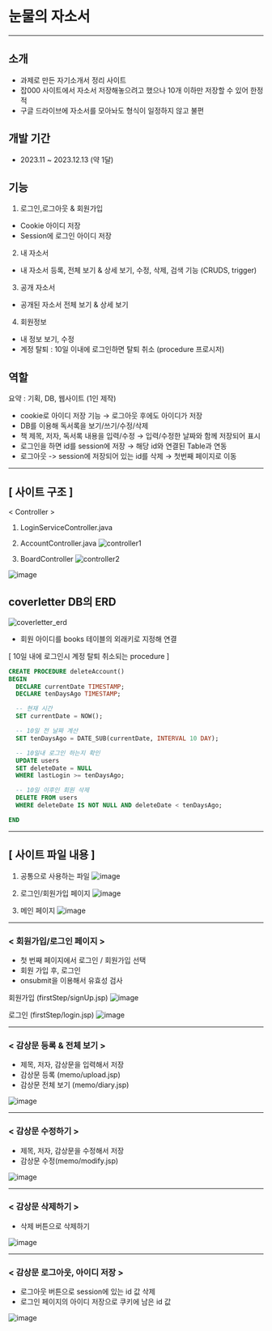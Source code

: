 # 눈물의 자소서
---
## 소개
- 과제로 만든 자기소개서 정리 사이트
- 잡000 사이트에서 자소서 저장해놓으려고 했으나 10개 이하만 저장할 수 있어 한정적
- 구글 드라이브에 자소서를 모아놔도 형식이 일정하지 않고 불편

## 개발 기간 
- 2023.11 ~ 2023.12.13 (약 1달)

## 기능
1) 로그인,로그아웃 & 회원가입
- Cookie 아이디 저장
- Session에 로그인 아이디 저장
2) 내 자소서
- 내 자소서 등록, 전체 보기 & 상세 보기, 수정, 삭제, 검색 기능 (CRUDS, trigger) 
3) 공개 자소서
- 공개된 자소서 전체 보기 & 상세 보기
4) 회원정보
- 내 정보 보기, 수정
- 계정 탈퇴 : 10일 이내에 로그인하면 탈퇴 취소 (procedure 프로시저)

## 역할
요약 : 기획, DB, 웹사이트 (1인 제작)
- cookie로 아이디 저장 기능  →  로그아웃 후에도 아이디가 저장
- DB를 이용해 독서록을 보기/쓰기/수정/삭제
- 책 제목, 저자, 독서록 내용을 입력/수정  →  입력/수정한 날짜와 함께 저장되어 표시
- 로그인을 하면 id를 session에 저장  →   해당 id와 연결된 Table과 연동
- 로그아웃 -> session에 저장되어 있는 id를 삭제  →  첫번째 페이지로 이동
---
## [ 사이트 구조 ]
< Controller >
1. LoginServiceController.java
2. AccountController.java
![controller1](https://github.com/EunSung98/coverlettershelf/assets/77737044/dfc61556-3091-4368-a98e-b2e75e3b4317)

3. BoardController
![controller2](https://github.com/EunSung98/coverlettershelf/assets/77737044/60441e87-06bd-417f-8fe1-07376b205c7e)

![image](https://github.com/EunSung98/readMemo/assets/77737044/e71fe4f2-aa7e-41b0-b710-f777574d0d8c)

## coverletter DB의 ERD
![coverletter_erd](https://github.com/EunSung98/coverlettershelf/assets/77737044/7d724936-f1ac-4833-b423-ae5ce2e178a3)

- 회원 아이디를 books 테이블의 외래키로 지정해 연결

[ 10일 내에 로그인시 계정 탈퇴 취소되는 procedure ]
```sql
CREATE PROCEDURE deleteAccount()
BEGIN
  DECLARE currentDate TIMESTAMP;
  DECLARE tenDaysAgo TIMESTAMP;

  -- 현재 시간 
  SET currentDate = NOW();

  -- 10일 전 날짜 계산
  SET tenDaysAgo = DATE_SUB(currentDate, INTERVAL 10 DAY);

  -- 10일내 로그인 하는지 확인
  UPDATE users
  SET deleteDate = NULL
  WHERE lastLogin >= tenDaysAgo;

  -- 10일 이후인 회원 삭제
  DELETE FROM users
  WHERE deleteDate IS NOT NULL AND deleteDate < tenDaysAgo;

END 
```
---
## [ 사이트 파일 내용 ]

1. 공통으로 사용하는 파일
![image](https://github.com/EunSung98/readMemo/assets/77737044/6413171f-1c08-4b9b-8063-b4aaaf36e5a9)

2. 로그인/회원가입 페이지
![image](https://github.com/EunSung98/readMemo/assets/77737044/e470aec7-a1fa-4520-b48e-9764281566b6)

3. 메인 페이지
![image](https://github.com/EunSung98/readMemo/assets/77737044/5735c337-2275-4c4c-b515-9ab38b7df5d8)

---
### < 회원가입/로그인 페이지 >
- 첫 번째 페이지에서 로그인 / 회원가입 선택
- 회원 가입 후, 로그인
- onsubmit을 이용해서 유효성 검사

회원가입 (firstStep/signUp.jsp)
![image](https://github.com/EunSung98/readMemo/assets/77737044/d3bbcfb4-fe73-45b7-8656-9b792c88b7f5)

로그인
(firstStep/login.jsp)
![image](https://github.com/EunSung98/readMemo/assets/77737044/58ac383b-b003-4423-94ec-b34762e10d78)


---
### < 감상문 등록 & 전체 보기 >
- 제목, 저자, 감상문을 입력해서 저장
- 감상문 등록 (memo/upload.jsp)
- 감상문 전체 보기 (memo/diary.jsp)

![image](https://github.com/EunSung98/readMemo/assets/77737044/3233edc3-8cf4-4060-88fc-44fc1ba931f4)

---
### < 감상문 수정하기 >

- 제목, 저자, 감상문을 수정해서 저장
- 감상문 수정(memo/modify.jsp)

![image](https://github.com/EunSung98/readMemo/assets/77737044/de6498a7-ae43-413e-b832-a823fc18d237)


---
### < 감상문 삭제하기 >

- 삭제 버튼으로 삭제하기

![image](https://github.com/EunSung98/readMemo/assets/77737044/9d561d6a-33fb-4a8e-a30a-5f435a7ca62b)


---
### < 감상문 로그아웃, 아이디 저장 >

- 로그아웃 버튼으로 session에 있는 id 값 삭제
- 로그인 페이지의 아이디 저장으로 쿠키에 남은 id 값

![image](https://github.com/EunSung98/readMemo/assets/77737044/58f1976f-4761-4894-af66-223f10c2e4a8)

